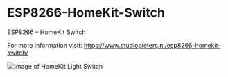 # ESP8266-HomeKit-Switch
ESP8266 – HomeKit Switch

For more information visit: https://www.studiopieters.nl/esp8266-homekit-switch/ ‎

![Image of HomeKit Light Switch](https://raw.githubusercontent.com/AchimPieters/ESP8266-HomeKit-Switch/master/HomeKit%20Light%20Switch_bb.png)
